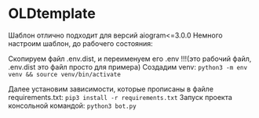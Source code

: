 # OLDtemplate

Шаблон отлично подходит для версий aiogram<=3.0.0
Немного настроим шаблон, до рабочего состояния:

Скопируем файл .env.dist, и переименуем его .env !!!(это рабочий файл, .env.dist это файл просто для примера)
Создадим venv: `python3 -m env venv && source venv/bin/activate`

Далее установим зависимости, которые прописаны в файле requirements.txt: `pip3 install -r requirements.txt`
Запуск проекта консольной командой: `python3 bot.py`

